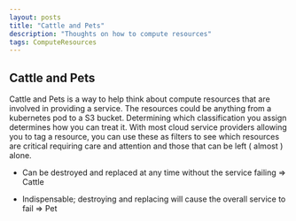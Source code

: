 ```yaml
---
layout: posts
title: "Cattle and Pets"
description: "Thoughts on how to compute resources"
tags: ComputeResources
---
```


## Cattle and Pets

Cattle and Pets is a way to help think about compute resources that are involved in providing a service. The resources could be anything from a kubernetes pod to a S3 bucket. Determining which classification you assign determines how you can treat it. With most cloud service providers allowing you to tag a resource, you can use these as filters to see which resources are critical requiring care and attention and those that can be left ( almost ) alone.

- Can be destroyed and replaced at any time without the service failing => Cattle

- Indispensable; destroying and replacing will cause the overall service to fail => Pet
